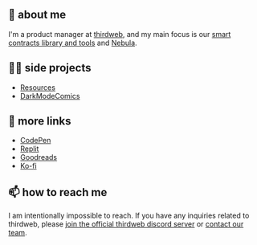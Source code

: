
## 🚀 about me
I'm a product manager at [thirdweb](https://thirdweb.com), and my main focus is our [smart contracts library and tools](https://thirdweb.com/contracts) and [Nebula](https://thirdweb.com/nebula).

## 👩‍💻 side projects
- [Resources](https://resources.technology)
- [DarkModeComics](https://twitter.com/darkmodecomics)

## 🔗 more links
- [CodePen](https://codepen.io/saminacodes)
- [Replit](https://replit.com/@saminacodes)
- [Goodreads](https://goodreads.com/saminacodes)
- [Ko-fi](https://ko-fi.com/saminacodes)

## 📫 how to reach me
I am intentionally impossible to reach. If you have any inquiries related to thirdweb, please [join the official thirdweb discord server](https://discord.gg/thirdweb) or [contact our team](https://thirdweb.com/contact-us). 
